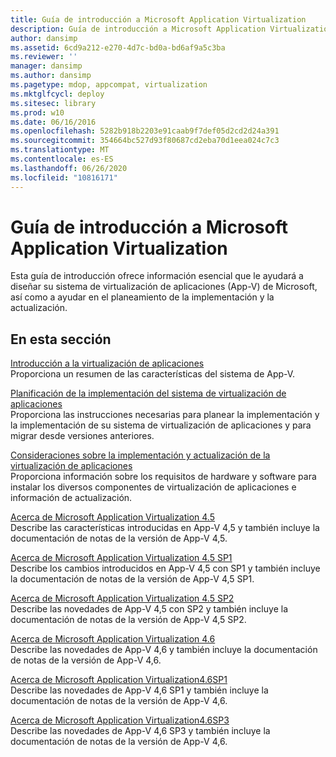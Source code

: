 ```yaml
---
title: Guía de introducción a Microsoft Application Virtualization
description: Guía de introducción a Microsoft Application Virtualization
author: dansimp
ms.assetid: 6cd9a212-e270-4d7c-bd0a-bd6af9a5c3ba
ms.reviewer: ''
manager: dansimp
ms.author: dansimp
ms.pagetype: mdop, appcompat, virtualization
ms.mktglfcycl: deploy
ms.sitesec: library
ms.prod: w10
ms.date: 06/16/2016
ms.openlocfilehash: 5282b918b2203e91caab9f7def05d2cd2d24a391
ms.sourcegitcommit: 354664bc527d93f80687cd2eba70d1eea024c7c3
ms.translationtype: MT
ms.contentlocale: es-ES
ms.lasthandoff: 06/26/2020
ms.locfileid: "10816171"
---
```

# Guía de introducción a Microsoft Application Virtualization


Esta guía de introducción ofrece información esencial que le ayudará a diseñar su sistema de virtualización de aplicaciones (App-V) de Microsoft, así como a ayudar en el planeamiento de la implementación y la actualización.

## En esta sección


<a href="" id="overview-of-application-virtualization"></a>[Introducción a la virtualización de aplicaciones](overview-of-application-virtualization.md)  
Proporciona un resumen de las características del sistema de App-V.

<a href="" id="planning-for-application-virtualization-system-deployment"></a>[Planificación de la implementación del sistema de virtualización de aplicaciones](planning-for-application-virtualization-system-deployment.md)  
Proporciona las instrucciones necesarias para planear la implementación y la implementación de su sistema de virtualización de aplicaciones y para migrar desde versiones anteriores.

<a href="" id="application-virtualization-deployment-and-upgrade-considerations"></a>[Consideraciones sobre la implementación y actualización de la virtualización de aplicaciones](application-virtualization-deployment-and-upgrade-considerations-copy.md)  
Proporciona información sobre los requisitos de hardware y software para instalar los diversos componentes de virtualización de aplicaciones e información de actualización.

<a href="" id="about-microsoft-application-virtualization-4-5"></a>[Acerca de Microsoft Application Virtualization 4.5](about-microsoft-application-virtualization-45.md)  
Describe las características introducidas en App-V 4,5 y también incluye la documentación de notas de la versión de App-V 4,5.

<a href="" id="about-microsoft-application-virtualization-4-5-sp1"></a>[Acerca de Microsoft Application Virtualization 4.5 SP1](about-microsoft-application-virtualization-45-sp1.md)  
Describe los cambios introducidos en App-V 4,5 con SP1 y también incluye la documentación de notas de la versión de App-V 4,5 SP1.

<a href="" id="about-microsoft-application-virtualization-4-5-sp2"></a>[Acerca de Microsoft Application Virtualization 4.5 SP2](about-microsoft-application-virtualization-45-sp2.md)  
Describe las novedades de App-V 4,5 con SP2 y también incluye la documentación de notas de la versión de App-V 4,5 SP2.

<a href="" id="about-microsoft-application-virtualization-4-6"></a>[Acerca de Microsoft Application Virtualization 4.6](about-microsoft-application-virtualization-46.md)  
Describe las novedades de App-V 4,6 y también incluye la documentación de notas de la versión de App-V 4,6.

<a href="" id="about-microsoft-application-virtualization-4-6-sp1"></a>[Acerca de Microsoft Application Virtualization4.6SP1](about-microsoft-application-virtualization-46-sp1.md)  
Describe las novedades de App-V 4,6 SP1 y también incluye la documentación de notas de la versión de App-V 4,6.

<a href="" id="about-microsoft-application-virtualization-4-6-sp3"></a>[Acerca de Microsoft Application Virtualization4.6SP3](about-microsoft-application-virtualization-46-sp3.md)  
Describe las novedades de App-V 4,6 SP3 y también incluye la documentación de notas de la versión de App-V 4,6.

 

 





